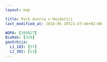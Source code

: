 ```yaml
---
layout: map

title: Park dvorca u Hajdučici
last_modified_at: 2018-05-20T21:47:44+02:00

WDPA: [388827]
BioRaS: [329]
geoSrbija:
  L1_183: [57]
  L1_302: [13]
---
```

